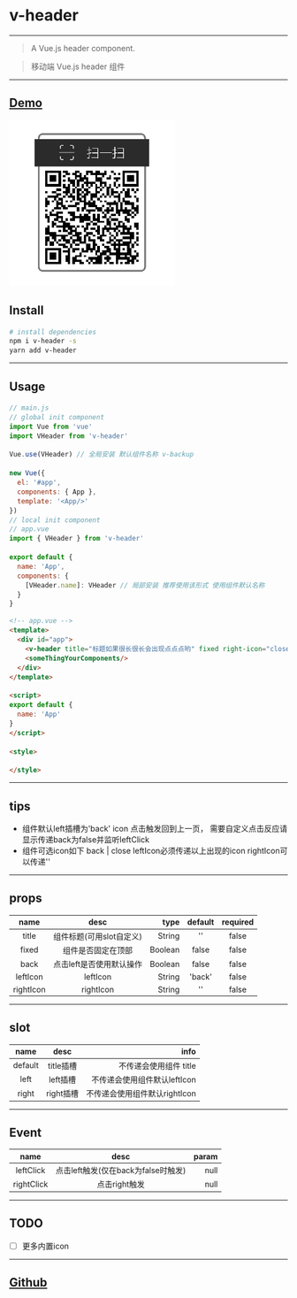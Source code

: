 # v-header
***
> A Vue.js header component.

> 移动端 Vue.js header 组件

***
## [Demo](https://alexlees.github.io/v-header/dist/index.html)
![qr](qr.png)

## Install

``` bash
# install dependencies
npm i v-header -s
yarn add v-header
```
***
## Usage
```javascript
// main.js
// global init component
import Vue from 'vue'
import VHeader from 'v-header'

Vue.use(VHeader) // 全局安装 默认组件名称 v-backup

new Vue({
  el: '#app',
  components: { App },
  template: '<App/>'
})
// local init component
// app.vue
import { VHeader } from 'v-header'

export default {
  name: 'App',
  components: {
    [VHeader.name]: VHeader // 局部安装 推荐使用该形式 使用组件默认名称
  }
}
```

```html
<!-- app.vue -->
<template>
  <div id="app">
    <v-header title="标题如果很长很长会出现点点点哟" fixed right-icon="close"></v-header> <!-- 将组件放在顶部 -->
    <someThingYourComponents/>
  </div>
</template>

<script>
export default {
  name: 'App'
}
</script>

<style>

</style>

```
***
## tips

* 组件默认left插槽为'back' icon 点击触发回到上一页， 需要自定义点击反应请显示传递back为false并监听leftClick
* 组件可选icon如下 back | close leftIcon必须传递以上出现的icon rightIcon可以传递''

***

## props
| name | desc | type | default | required |
| :--: | :--: | ---: | :-----: | :------: |
| title | 组件标题(可用slot自定义) | String | '' | false |
| fixed | 组件是否固定在顶部 | Boolean | false | false |
| back | 点击left是否使用默认操作 | Boolean | false | false |
| leftIcon | leftIcon | String | 'back' | false |
| rightIcon | rightIcon | String | '' | false |

***

## slot
| name | desc | info |
| :--: | :--: | ---: |
| default | title插槽 | 不传递会使用组件 title |
| left | left插槽 | 不传递会使用组件默认leftIcon |
| right | right插槽 | 不传递会使用组件默认rightIcon |

***

## Event
| name | desc | param |
| :--: | :--: | ---: |
| leftClick | 点击left触发(仅在back为false时触发) | null |
| rightClick | 点击right触发 | null |

***

## TODO
- [  ] 更多内置icon

***

## [Github](https://github.com/alexlees)
